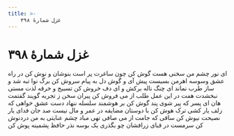 ```yaml
---
title: >-
    غزل شمارهٔ ۳۹۸
---
```

# غزل شمارهٔ ۳۹۸

ای نور چشم من سخنی هست گوش کن
چون ساغرت پر است بنوشان و نوش کن
در راه عشق وسوسه اهرمن بسیست
پیش آی و گوش دل به پیام سروش کن
برگ نوا تبه شد و ساز طرب نماند
ای چنگ ناله برکش و ای دف خروش کن
تسبیح و خرقه لذت مستی نبخشدت
همت در این عمل طلب از می فروش کن
پیران سخن ز تجربه گویند گفتمت
هان ای پسر که پیر شوی پند گوش کن
بر هوشمند سلسله ننهاد دست عشق
خواهی که زلف یار کشی ترک هوش کن
با دوستان مضایقه در عمر و مال نیست
صد جان فدای یار نصیحت نیوش کن
ساقی که جامت از می صافی تهی مباد
چشم عنایتی به من دردنوش کن
سرمست در قبای زرافشان چو بگذری
یک بوسه نذر حافظ پشمینه پوش کن
